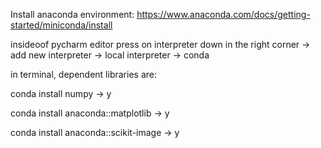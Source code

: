 Install anaconda environment: https://www.anaconda.com/docs/getting-started/miniconda/install

insideoof pycharm editor press on interpreter down in the right corner -> add new interpreter -> local interpreter -> conda

in terminal, dependent libraries are: 

conda install numpy -> y 

conda install anaconda::matplotlib -> y 

conda install anaconda::scikit-image -> y 
